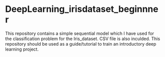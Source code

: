 # DeepLearning_irisdataset_beginnner
This repository contains a simple sequential model which I have used for the classification problem for the Iris_dataset. CSV file is also inculded. This repository should be used as a guide/tutorial to train an introductory deep learning project.
